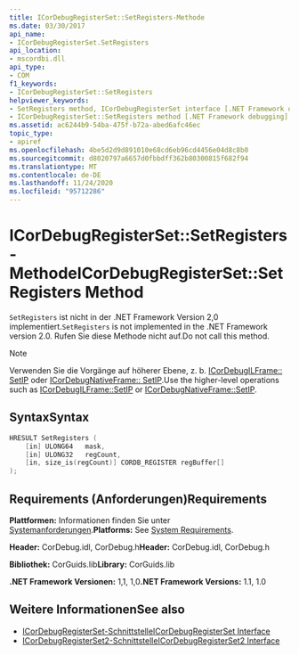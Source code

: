 ```yaml
---
title: ICorDebugRegisterSet::SetRegisters-Methode
ms.date: 03/30/2017
api_name:
- ICorDebugRegisterSet.SetRegisters
api_location:
- mscordbi.dll
api_type:
- COM
f1_keywords:
- ICorDebugRegisterSet::SetRegisters
helpviewer_keywords:
- SetRegisters method, ICorDebugRegisterSet interface [.NET Framework debugging]
- ICorDebugRegisterSet::SetRegisters method [.NET Framework debugging]
ms.assetid: ac6244b9-54ba-475f-b72a-abed6afc46ec
topic_type:
- apiref
ms.openlocfilehash: 4be5d2d9d891010e68cd6eb96cd4456e04d8c8b0
ms.sourcegitcommit: d8020797a6657d0fbbdff362b80300815f682f94
ms.translationtype: MT
ms.contentlocale: de-DE
ms.lasthandoff: 11/24/2020
ms.locfileid: "95712286"
---
```

# <a name="icordebugregistersetsetregisters-method"></a><span data-ttu-id="f362b-102">ICorDebugRegisterSet::SetRegisters-Methode</span><span class="sxs-lookup"><span data-stu-id="f362b-102">ICorDebugRegisterSet::SetRegisters Method</span></span>

<span data-ttu-id="f362b-103">`SetRegisters` ist nicht in der .NET Framework Version 2,0 implementiert.</span><span class="sxs-lookup"><span data-stu-id="f362b-103">`SetRegisters` is not implemented in the .NET Framework version 2.0.</span></span> <span data-ttu-id="f362b-104">Rufen Sie diese Methode nicht auf.</span><span class="sxs-lookup"><span data-stu-id="f362b-104">Do not call this method.</span></span>  
  
> [!NOTE]
> <span data-ttu-id="f362b-105">Verwenden Sie die Vorgänge auf höherer Ebene, z. b. [ICorDebugILFrame:: SetIP](icordebugilframe-setip-method.md) oder [ICorDebugNativeFrame:: SetIP](icordebugnativeframe-setip-method.md).</span><span class="sxs-lookup"><span data-stu-id="f362b-105">Use the higher-level operations such as [ICorDebugILFrame::SetIP](icordebugilframe-setip-method.md) or [ICorDebugNativeFrame::SetIP](icordebugnativeframe-setip-method.md).</span></span>  
  
## <a name="syntax"></a><span data-ttu-id="f362b-106">Syntax</span><span class="sxs-lookup"><span data-stu-id="f362b-106">Syntax</span></span>  
  
```cpp  
HRESULT SetRegisters (  
    [in] ULONG64   mask,  
    [in] ULONG32   regCount,  
    [in, size_is(regCount)] CORDB_REGISTER regBuffer[]  
);  
```  
  
## <a name="requirements"></a><span data-ttu-id="f362b-107">Requirements (Anforderungen)</span><span class="sxs-lookup"><span data-stu-id="f362b-107">Requirements</span></span>  

 <span data-ttu-id="f362b-108">**Plattformen:** Informationen finden Sie unter [Systemanforderungen](../../get-started/system-requirements.md).</span><span class="sxs-lookup"><span data-stu-id="f362b-108">**Platforms:** See [System Requirements](../../get-started/system-requirements.md).</span></span>  
  
 <span data-ttu-id="f362b-109">**Header:** CorDebug.idl, CorDebug.h</span><span class="sxs-lookup"><span data-stu-id="f362b-109">**Header:** CorDebug.idl, CorDebug.h</span></span>  
  
 <span data-ttu-id="f362b-110">**Bibliothek:** CorGuids.lib</span><span class="sxs-lookup"><span data-stu-id="f362b-110">**Library:** CorGuids.lib</span></span>  
  
 <span data-ttu-id="f362b-111">**.NET Framework Versionen:** 1,1, 1,0</span><span class="sxs-lookup"><span data-stu-id="f362b-111">**.NET Framework Versions:** 1.1, 1.0</span></span>  
  
## <a name="see-also"></a><span data-ttu-id="f362b-112">Weitere Informationen</span><span class="sxs-lookup"><span data-stu-id="f362b-112">See also</span></span>

- [<span data-ttu-id="f362b-113">ICorDebugRegisterSet-Schnittstelle</span><span class="sxs-lookup"><span data-stu-id="f362b-113">ICorDebugRegisterSet Interface</span></span>](icordebugregisterset-interface.md)
- [<span data-ttu-id="f362b-114">ICorDebugRegisterSet2-Schnittstelle</span><span class="sxs-lookup"><span data-stu-id="f362b-114">ICorDebugRegisterSet2 Interface</span></span>](icordebugregisterset2-interface.md)
